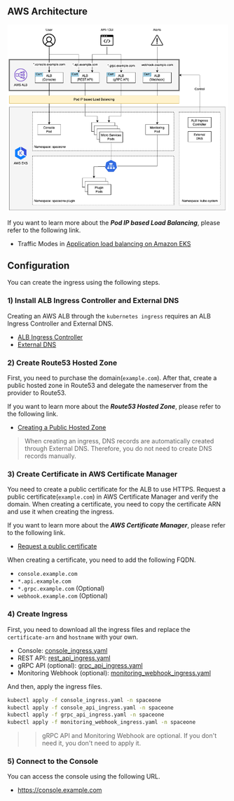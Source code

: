 ## AWS Architecture
![AWS Architecture](../images/aws_architecture.png)

If you want to learn more about the **_Pod IP based Load Balancing_**, please refer to the following link.
- Traffic Modes in [Application load balancing on Amazon EKS](https://docs.aws.amazon.com/eks/latest/userguide/alb-ingress.html) 

## Configuration
You can create the ingress using the following steps.

### 1) Install ALB Ingress Controller and External DNS  
Creating an AWS ALB through the `kubernetes ingress` requires an ALB Ingress Controller and External DNS.

- [ALB Ingress Controller](https://kubernetes-sigs.github.io/aws-alb-ingress-controller/)
- [External DNS](https://github.com/kubernetes-sigs/external-dns)

### 2) Create Route53 Hosted Zone
First, you need to purchase the domain(`example.com`).
After that, create a public hosted zone in Route53 and delegate the nameserver from the provider to Route53.

If you want to learn more about the **_Route53 Hosted Zone_**, please refer to the following link.
- [Creating a Public Hosted Zone](https://docs.aws.amazon.com/Route53/latest/DeveloperGuide/CreatingHostedZone.html)
 
> When creating an ingress, DNS records are automatically created through External DNS.
> Therefore, you do not need to create DNS records manually.

### 3) Create Certificate in AWS Certificate Manager
You need to create a public certificate for the ALB to use HTTPS.
Request a public certificate(`example.com`) in AWS Certificate Manager and verify the domain.
When creating a certificate, you need to copy the certificate ARN and use it when creating the ingress.

If you want to learn more about the **_AWS Certificate Manager_**, please refer to the following link.
- [Request a public certificate](https://docs.aws.amazon.com/acm/latest/userguide/gs-acm-request-public.html)


When creating a certificate, you need to add the following FQDN.
- `console.example.com`
- `*.api.example.com`
- `*.grpc.example.com` (Optional)
- `webhook.example.com` (Optional)

### 4) Create Ingress
First, you need to download all the ingress files and replace the `certificate-arn` and `hostname` with your own.

- Console: [console_ingress.yaml](../../examples/ingress/aws/console_ingress.yaml)
- REST API: [rest_api_ingress.yaml](../../examples/ingress/aws/rest_api_ingress.yaml)
- gRPC API (optional): [grpc_api_ingress.yaml](../../examples/ingress/aws/grpc_api_ingress.yaml)
- Monitoring Webhook (optional): [monitoring_webhook_ingress.yaml](../../examples/ingress/aws/monitoring_webhook_ingress.yaml)

And then, apply the ingress files.
```bash
kubectl apply -f console_ingress.yaml -n spaceone
kubectl apply -f console_api_ingress.yaml -n spaceone
kubectl apply -f grpc_api_ingress.yaml -n spaceone
kubectl apply -f monitoring_webhook_ingress.yaml -n spaceone
```

>> gRPC API and Monitoring Webhook are optional. If you don't need it, you don't need to apply it.

### 5) Connect to the Console
You can access the console using the following URL.
- https://console.example.com